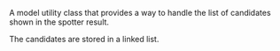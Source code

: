 A model utility class that provides a way to handle the list of candidates shown in the spotter result.

The candidates are stored in a linked list.